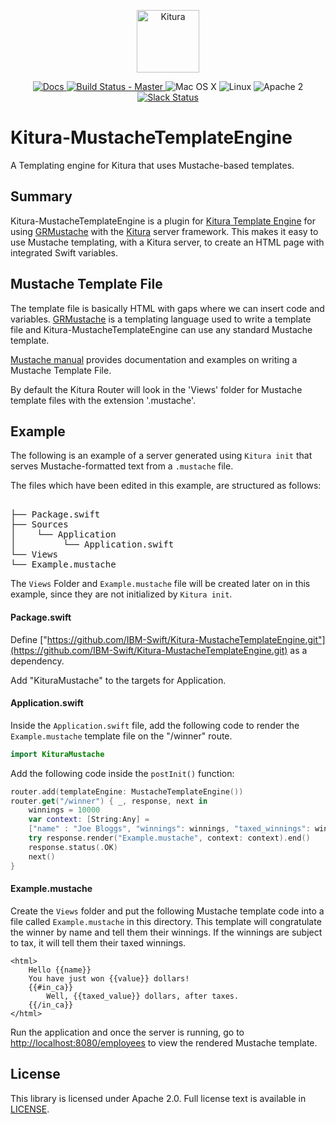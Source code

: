 <p align="center">
<a href="http://kitura.io/">
<img src="https://raw.githubusercontent.com/IBM-Swift/Kitura/master/Sources/Kitura/resources/kitura-bird.svg?sanitize=true" height="100" alt="Kitura">
</a>
</p>


<p align="center">
<a href="http://www.kitura.io/">
<img src="https://img.shields.io/badge/docs-kitura.io-1FBCE4.svg" alt="Docs">
</a>
<a href="https://travis-ci.org/IBM-Swift/Kitura-StencilTemplateEngine">
<img src="https://travis-ci.org/IBM-Swift/Kitura-StencilTemplateEngine.svg?branch=master" alt="Build Status - Master">
</a>
<img src="https://img.shields.io/badge/os-Mac%20OS%20X-green.svg?style=flat" alt="Mac OS X">
<img src="https://img.shields.io/badge/os-linux-green.svg?style=flat" alt="Linux">
<img src="https://img.shields.io/badge/license-Apache2-blue.svg?style=flat" alt="Apache 2">
<a href="http://swift-at-ibm-slack.mybluemix.net/">
<img src="http://swift-at-ibm-slack.mybluemix.net/badge.svg" alt="Slack Status">
</a>
</p>

# Kitura-MustacheTemplateEngine
A Templating engine for Kitura that uses Mustache-based templates.

## Summary
Kitura-MustacheTemplateEngine is a plugin for [Kitura Template Engine](https://github.com/IBM-Swift/Kitura-TemplateEngine.git) for using [GRMustache](https://github.com/IBM-Swift/GRMustache.swift.git) with the [Kitura](https://github.com/IBM-Swift/Kitura) server framework. This makes it easy to use Mustache templating, with a Kitura server, to create an HTML page with integrated Swift variables.

## Mustache Template File
The template file is basically HTML with gaps where we can insert code and variables. [GRMustache](https://github.com/IBM-Swift/GRMustache.swift.git) is a templating language used to write a template file and Kitura-MustacheTemplateEngine can use any standard Mustache template.

[Mustache manual](https://mustache.github.io/mustache.5.html) provides documentation and examples on writing a Mustache Template File.

By default the Kitura Router will look in the 'Views' folder for Mustache template files with the extension '.mustache'.


## Example
The following is an example of a server generated using `Kitura init` that serves Mustache-formatted text from a `.mustache` file.

The files which have been edited in this example, are structured as follows:

<pre>
<ServerRepository>
├── Package.swift
├── Sources
│    └── Application
│         └── Application.swift
└── Views
└── Example.mustache
</pre>

The `Views` Folder and `Example.mustache` file will be created later on in this example, since they are not initialized by `Kitura init`.

#### Package.swift
Define ["https://github.com/IBM-Swift/Kitura-MustacheTemplateEngine.git"](https://github.com/IBM-Swift/Kitura-MustacheTemplateEngine.git)  as a dependency.

Add "KituraMustache" to the targets for Application.

#### Application.swift
Inside the `Application.swift` file, add the following code to render the `Example.mustache` template file on the "/winner" route.

```swift
import KituraMustache
```

Add the following code inside the `postInit()` function:

```swift
router.add(templateEngine: MustacheTemplateEngine())
router.get("/winner") { _, response, next in
    winnings = 10000
    var context: [String:Any] =
    ["name" : "Joe Bloggs", "winnings": winnings, "taxed_winnings": winnings * 0.6, "taxable" : true]
    try response.render("Example.mustache", context: context).end()
    response.status(.OK)
    next()
}
```

#### Example.mustache
Create the `Views` folder and put the following Mustache template code into a file called `Example.mustache` in this directory. This template will congratulate the winner by name and tell them their winnings. If the winnings are subject to tax, it will tell them their taxed winnings.

```
<html>
    Hello {{name}}
    You have just won {{value}} dollars!
    {{#in_ca}}
        Well, {{taxed_value}} dollars, after taxes.
    {{/in_ca}}
</html>
```

Run the application and once the server is running, go to [http://localhost:8080/employees](http://localhost:8080/employees) to view the rendered Mustache template.

## License
This library is licensed under Apache 2.0. Full license text is available in [LICENSE](LICENSE.txt).


